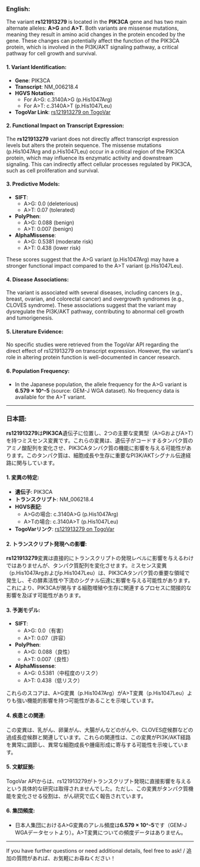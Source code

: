 ### English:
The variant **rs121913279** is located in the **PIK3CA** gene and has two main alternate alleles: **A>G** and **A>T**. Both variants are missense mutations, meaning they result in amino acid changes in the protein encoded by the gene. These changes can potentially affect the function of the PIK3CA protein, which is involved in the PI3K/AKT signaling pathway, a critical pathway for cell growth and survival.

#### 1. Variant Identification:
- **Gene**: PIK3CA
- **Transcript**: NM_006218.4
- **HGVS Notation**:
  - For A>G: c.3140A>G (p.His1047Arg)
  - For A>T: c.3140A>T (p.His1047Leu)
- **TogoVar Link**: [rs121913279 on TogoVar](https://togovar.org/variant/rs121913279)

#### 2. Functional Impact on Transcript Expression:
The **rs121913279** variant does not directly affect transcript expression levels but alters the protein sequence. The missense mutations (p.His1047Arg and p.His1047Leu) occur in a critical region of the PIK3CA protein, which may influence its enzymatic activity and downstream signaling. This can indirectly affect cellular processes regulated by PIK3CA, such as cell proliferation and survival.

#### 3. Predictive Models:
- **SIFT**: 
  - A>G: 0.0 (deleterious)
  - A>T: 0.07 (tolerated)
- **PolyPhen**:
  - A>G: 0.088 (benign)
  - A>T: 0.007 (benign)
- **AlphaMissense**:
  - A>G: 0.5381 (moderate risk)
  - A>T: 0.438 (lower risk)

These scores suggest that the A>G variant (p.His1047Arg) may have a stronger functional impact compared to the A>T variant (p.His1047Leu).

#### 4. Disease Associations:
The variant is associated with several diseases, including cancers (e.g., breast, ovarian, and colorectal cancer) and overgrowth syndromes (e.g., CLOVES syndrome). These associations suggest that the variant may dysregulate the PI3K/AKT pathway, contributing to abnormal cell growth and tumorigenesis.

#### 5. Literature Evidence:
No specific studies were retrieved from the TogoVar API regarding the direct effect of rs121913279 on transcript expression. However, the variant's role in altering protein function is well-documented in cancer research.

#### 6. Population Frequency:
- In the Japanese population, the allele frequency for the A>G variant is **6.579 × 10^-5** (source: GEM-J WGA dataset). No frequency data is available for the A>T variant.

---

### 日本語:
**rs121913279**は**PIK3CA**遺伝子に位置し、2つの主要な変異型（A>GおよびA>T）を持つミスセンス変異です。これらの変異は、遺伝子がコードするタンパク質のアミノ酸配列を変化させ、PIK3CAタンパク質の機能に影響を与える可能性があります。このタンパク質は、細胞成長や生存に重要なPI3K/AKTシグナル伝達経路に関与しています。

#### 1. 変異の特定:
- **遺伝子**: PIK3CA
- **トランスクリプト**: NM_006218.4
- **HGVS表記**:
  - A>Gの場合: c.3140A>G (p.His1047Arg)
  - A>Tの場合: c.3140A>T (p.His1047Leu)
- **TogoVarリンク**: [rs121913279 on TogoVar](https://togovar.org/variant/rs121913279)

#### 2. トランスクリプト発現への影響:
**rs121913279**変異は直接的にトランスクリプトの発現レベルに影響を与えるわけではありませんが、タンパク質配列を変化させます。ミスセンス変異（p.His1047Argおよびp.His1047Leu）は、PIK3CAタンパク質の重要な領域で発生し、その酵素活性や下流のシグナル伝達に影響を与える可能性があります。これにより、PIK3CAが関与する細胞増殖や生存に関連するプロセスに間接的な影響を及ぼす可能性があります。

#### 3. 予測モデル:
- **SIFT**:
  - A>G: 0.0（有害）
  - A>T: 0.07（許容）
- **PolyPhen**:
  - A>G: 0.088（良性）
  - A>T: 0.007（良性）
- **AlphaMissense**:
  - A>G: 0.5381（中程度のリスク）
  - A>T: 0.438（低リスク）

これらのスコアは、A>G変異（p.His1047Arg）がA>T変異（p.His1047Leu）よりも強い機能的影響を持つ可能性があることを示唆しています。

#### 4. 疾患との関連:
この変異は、乳がん、卵巣がん、大腸がんなどのがんや、CLOVES症候群などの過成長症候群と関連しています。これらの関連性は、この変異がPI3K/AKT経路を異常に調節し、異常な細胞成長や腫瘍形成に寄与する可能性を示唆しています。

#### 5. 文献証拠:
TogoVar APIからは、rs121913279がトランスクリプト発現に直接影響を与えるという具体的な研究は取得されませんでした。ただし、この変異がタンパク質機能を変化させる役割は、がん研究で広く報告されています。

#### 6. 集団頻度:
- 日本人集団におけるA>G変異のアレル頻度は**6.579 × 10^-5**です（GEM-J WGAデータセットより）。A>T変異についての頻度データはありません。

---

If you have further questions or need additional details, feel free to ask! / 追加の質問があれば、お気軽にお尋ねください！